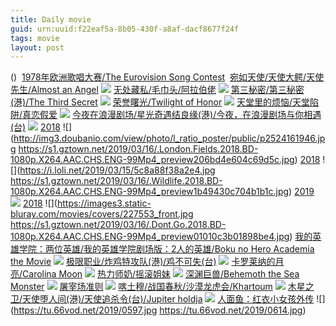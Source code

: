 ```yaml
---
title: Daily movie
guid: urn:uuid:f22eaf5a-8b05-430f-a8af-dacf8677f24f
tags: movie
layout: post
---
```


()
![]()
[1978年欧洲歌唱大赛/The Eurovision Song Contest](magnet:?xt=urn:btih:c7d05095306a688e975e00944ed2f5f4621cdad0)
![]()
[宛如天使/天使大鳄/天使先生/Almost an Angel](magnet:?xt=urn:btih:4d1baa2ef1e630d330963c44ebe678493641a49e)
![](window.open('http:\/\/img.baidu.com.btba.xiaoeryi.com/upload/2019/03/17/4_516978262e45.big.jpg'))
[无处藏私/毛巾头/阿拉伯佬](magnet:?xt=urn:btih:d093e877497bb01fe718fd7254da991c3f16e452)
![](window.open('http:\/\/img.baidu.com.btba.xiaoeryi.com/upload/2014/11/01/tk5KxXKxk5xE.big.jpg'))
[第三秘密/第三秘密(港)/The Third Secret](magnet:?xt=urn:btih:1631d2af9cfe3a35116ad1cb52e7f8ed4f5577ab)
![](window.open('http:\/\/img.baidu.com.btba.xiaoeryi.com/upload/2019/03/17/4T6751l6225732.big.jpg'))
[荣誉曙光/Twilight of Honor](magnet:?xt=urn:btih:a41c55f356934b8810e5ce4e0759dbba02feb5af)
![](window.open('http:\/\/img.baidu.com.btba.xiaoeryi.com/upload/2019/03/17/574515279ZQ764.big.jpg'))
[天堂里的烦恼/天堂陷阱/真恋假爱](magnet:?xt=urn:btih:362d4887a8a5cdc06cc4b58a09457faeb873d876)
![](window.open('http:\/\/img.baidu.com.btba.xiaoeryi.com/upload/2014/10/31/DY4JY2JgY4l.big.jpg'))
[今夜在浪漫剧场/星光奇遇结良缘(港)/今夜，在浪漫剧场与你相遇(台)](magnet:?xt=urn:btih:2397de62f4cd201b2cb3a7dbe1ba96282db00942)
![](window.open('http:\/\/img.baidu.com.btba.xiaoeryi.com/upload/2019/03/16/5148m485247e11.big.jpg'))
[2018](magnet:?xt=urn:btih:D7C2D2A21CA7A21F6BEE187631356E8292A0FA5D)
![](http://img3.doubanio.com/view/photo/l_ratio_poster/public/p2524161946.jpg
https://s1.gztown.net/2019/03/16/.London.Fields.2018.BD-1080p.X264.AAC.CHS.ENG-99Mp4_preview206bd4e604c69d5c.jpg)
[2018](magnet:?xt=urn:btih:D503A81502F093306CC849CD050F6499A8349B04)
![](https://i.loli.net/2019/03/15/5c8a88f38a2e4.jpg
https://s1.gztown.net/2019/03/16/.Wildlife.2018.BD-1080p.X264.AAC.CHS.ENG-99Mp4_preview1b49430c704b1b1c.jpg)
[2019](magnet:?xt=urn:btih:E44CB7432A330BFD324B8F803A07D30A4F902367)
![](https://s1.gztown.net/2019/03/16/.Extreme.Job.2018.FHD-1080p.X264.AAC-99Mp4_preview048569d829ebe3cb.jpg)
[2018](magnet:?xt=urn:btih:BF7DFA48445A370C7E7C1159DC34BDC777C1BD77)
![](https://images3.static-bluray.com/movies/covers/227553_front.jpg
https://s1.gztown.net/2019/03/16/.Dont.Go.2018.BD-1080p.X264.AAC.CHS.ENG-99Mp4_preview01010c3b01898be4.jpg)
[我的英雄学院：两位英雄/我的英雄学院剧场版：2人的英雄/Boku no Hero Academia the Movie](magnet:?xt=urn:btih:32e603615770e711fd6d26d7c399136fff81cf06)
![](window.open('http:\/\/img.baidu.com.btba.xiaoeryi.com/upload/2019/03/16/784515127O1_95.big.jpg'))
[极限职业/炸鸡特攻队(港)/鸡不可失(台)](magnet:?xt=urn:btih:817e4760883a587ca2d761f85677fd83a10aebf1)
![](window.open('http:\/\/img.baidu.com.btba.xiaoeryi.com/upload/2019/03/16/1vv01728756506.big.jpg'))
[卡罗莱纳的月亮/Carolina Moon](magnet:?xt=urn:btih:09df9b44af1412e4f07f367b15b94aa5bb93c713)
![](window.open('http:\/\/img.baidu.com.btba.xiaoeryi.com/upload/2019/03/16/6255711w411b18.big.jpg'))
[热力师奶/摇滚姐妹](magnet:?xt=urn:btih:d963f69b70dd345d68f8587b4ffbc81a4f1aa5d7)
![](window.open('http:\/\/img.baidu.com.btba.xiaoeryi.com/upload/2014/11/01/0wswSVSNVNSs.big.jpg'))
[深渊巨兽/Behemoth the Sea Monster](magnet:?xt=urn:btih:d84627831645c8b22b1ad7cdd656862ec5492562)
![](window.open('http:\/\/img.baidu.com.btba.xiaoeryi.com/upload/2019/02/15/80Z18053n58018.big.jpg'))
[屠宰场准则](ed2k://|file|屠宰场准则.720p.BD中英双字[最新电影www.77kyy.com](ED2000.COM).mp4|1240119124|C875461A834E14759AC5E48853879419|h=4ZJ6OF6B4S6KGEWWM6I6SUBBHFO6AJRN|/屠宰场准则.720p.BD中英双字.mp4)
![](https://tu.66vod.net/2019/0573.jpg)
[喀土穆/战国春秋/沙漠龙虎会/Khartoum](magnet:?xt=urn:btih:d429b6b6c808b74fe15ee05fb42a06bc3d92ae6a)
![](window.open('http:\/\/img.baidu.com.btba.xiaoeryi.com/upload/2019/03/16/3u21L570561228.big.jpg'))
[木星之卫/天使堕人间(港)/天使追杀令(台)/Jupiter holdja](magnet:?xt=urn:btih:57ca1c808f39f1289fd5e28ab0d9e2967463a3fa)
![](window.open('http:\/\/img.baidu.com.btba.xiaoeryi.com/upload/2019/03/16/28571052a905e6.big.jpg'))
[人面鱼：红衣小女孩外传](ed2k://|file|人面鱼：红衣小女孩外传.720p.HD国语中字[最新电影www.77kyy.com](ED2000.COM).mp4|1117978363|9EE0C92D49B3F3A8F2B533422B7C4A24|h=ACSUB3AXFVSAX2QKX4NX2OOHL62WEUXO|/人面鱼：红衣小女孩外传.720p.HD国语中字.mp4)
![](https://tu.66vod.net/2019/0597.jpg
https://tu.66vod.net/2019/0614.jpg)
